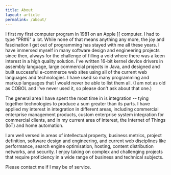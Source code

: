 ```yaml
---
title: About
layout: article
permalink: /about/
---
```


I first my first computer program in 1981 on an Apple ][ computer.  I had to type "PR#6" a lot.  While none of that means anything any more, the joy and fascination I get out of programming has stayed with me all these years.  I have immersed myself in many software design and engineering projects since then, always for the challenge of filling a void where there was a keen interest in a high quality solution.  I've written 16-bit kernel device drivers in assembly language, large commercial projects in Java, and designed and built successful e-commerce web sites using all of the current web languages and technologies.  I have used so many programming and markup languages that I would never be able to list them all.  (I am not as old as COBOL and I've never used it, so please don't ask about that one.)

The general area I have spent the most time in is integration -- tying together technologies to produce a sum greater than its parts.  I have applied my interest in integration in different areas, including commercial enterprise management products, custom enterprise system integration for commercial clients, and in my current area of interest, the Internet of Things (IoT) and home automation.

I am well versed in areas of intellectual property, business metrics, project definition, software design and engineering, and current web disciplines like performance, search engine optimisation, hosting, content distribution networks, and security.  I enjoy taking on complex and challenging projects that require proficiency in a wide range of business and technical subjects.

Please contact me if I may be of service.
